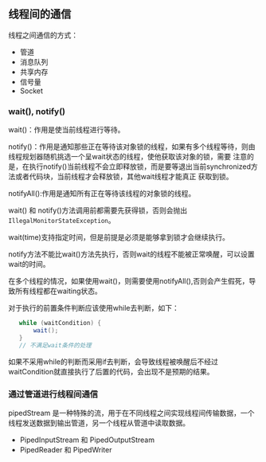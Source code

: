 ## 线程间的通信
线程之间通信的方式：
- 管道
- 消息队列
- 共享内存
- 信号量
- Socket

### wait(), notify()

wait()：作用是使当前线程进行等待。

notify()：作用是通知那些正在等待该对象锁的线程，如果有多个线程等待，则由线程规划器随机挑选一个呈wait状态的线程，使他获取该对象的锁，需要
注意的是，在执行notify()当前线程不会立即释放锁，而是要等退出当前synchronized方法或者代码块，当前线程才会释放锁，其他wait线程才能真正
获取到锁。

notifyAll():作用是通知所有正在等待该线程的对象锁的线程。

wait() 和 notify()方法调用前都需要先获得锁，否则会抛出`IllegalMonitorStateException`。

wait(time)支持指定时间，但是前提是必须是能够拿到锁才会继续执行。

notify方法不能比wait()方法先执行，否则wait的线程不能被正常唤醒，可以设置wait的时间。

在多个线程的情况，如果使用wait()，则需要使用notifyAll(),否则会产生假死，导致所有线程都在waiting状态。

对于执行的前置条件判断应该使用while去判断，如下：
 ```java
    while (waitCondition) {
        wait();
    }
    // 不满足wait条件的处理
```
如果不采用while的判断而采用if去判断，会导致线程被唤醒后不经过waitCondition就直接执行了后置的代码，会出现不是预期的结果。

### 通过管道进行线程间通信
pipedStream 是一种特殊的流，用于在不同线程之间实现线程间传输数据，一个线程发送数据到输出管道，另一个线程从管道中读取数据。
- PipedInputStream 和 PipedOutputStream
- PipedReader 和 PipedWriter